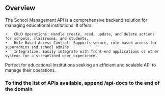 ## Overview

The School Management API is a comprehensive backend solution for managing educational institutions. It offers:

	•	CRUD Operations: Handle create, read, update, and delete actions for schools, classrooms, and students.
	•	Role-Based Access Control: Supports secure, role-based access for superadmins and school admins.
	•	Integration: Easily integrate with front-end applications or other systems for a streamlined user experience.

Perfect for educational institutions seeking an efficient and scalable API to manage their operations.

### To find the list of APIs available, append **/api-docs** to the end of the domain
